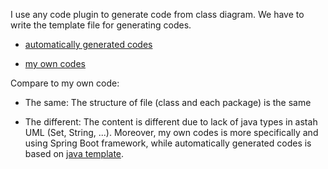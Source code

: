 I use any code plugin to generate code from class diagram. We have to write the template file for generating codes.

* [automatically generated codes](https://bitbucket.org/vietanhdev/isd.ict.20181-01/src/master/DetailedDesign/week-07/generatedCodes/)

* [my own codes](https://bitbucket.org/vietanhdev/isd.ict.20181-01/src/master/Project/eStoreManager-SERVER/)

Compare to my own code:

* The same: The structure of file (class and each package) is the same

* The different: The content is different due to lack of java types in astah UML (Set, String, ...). Moreover, my own codes is more specifically and using Spring Boot framework, while automatically generated codes is based on [java template](https://bitbucket.org/vietanhdev/isd.ict.20181-01/src/master/DetailedDesign/week-07/template/).